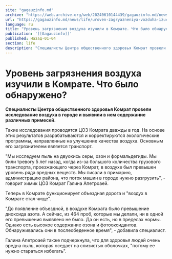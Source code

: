 ```yaml
---
site: "gagauzinfo.md"
archive: "https://web.archive.org/web/20240610144439/gagauzinfo.md/news/life/uroven-zagryazneniya-vozduha-izuchili-v-komrate-chto-bilo-obnaruzheno"
url: "https://gagauzinfo.md/news/life/uroven-zagryazneniya-vozduha-izuchili-v-komrate-chto-bilo-obnaruzheno"
language: ru
title: "Уровень загрязнения воздуха изучили в Комрате. Что было обнаружено?"
publication: '[[Gagauzinfo]]'
published: Назад-01-04
section: life
description: "Специалисты Центра общественного здоровья Комрат провели исследование воздуха в городе и выявили в нем содержание различных примесей."
---
```


# Уровень загрязнения воздуха изучили в Комрате. Что было обнаружено?

**Специалисты Центра общественного здоровья Комрат провели исследование воздуха в городе и выявили в нем содержание различных примесей.**

Такие исследования проводятся ЦОЗ Комрата дважды в год. На основе этих результатов разрабатываются и корректируются экологические программы, направленные на улучшение качества воздуха. Основным его загрязнителем является транспорт.

"Мы исследуем пыль на двуокись серы, озон и формальдегиды. Мы били тревогу 5 лет назад, когда из-за большого количества грузового транспорта, проезжающего через Комрат, в воздухе был превышен уровень ряда вредных веществ. Мы писали в примэрию, администрацию района, что поток машин в городе нужно разгрузить", - говорит химик ЦОЗ Комрат Галина Апетроаей.

Теперь в Комрате функционирует объездная дорога и "воздух в Комрате стал чище".

"До появление объездной, в воздухе Комрата было превышение диоксида азота. А сейчас, из 464 проб, которые мы делали, ни в одной его превышения выявлено не было. Да он есть, но в пределах нормы. Однако есть высокое содержание озона и фотооксидантов. Обнаруживались они в послеобеденное время", - добавила специалист.

Галина Апетроаей также подчеркнула, что для здоровья людей очень вредна пыль, которая оседает на слизистых оболочках, "потому ее нужно стараться избегать".